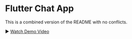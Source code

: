 # Flutter Chat App

This is a combined version of the README with no conflicts.

▶️ [Watch Demo Video](https://github.com/user-attachments/assets/094ad467-52fd-44d1-9f69-d73509c4f7ad)
